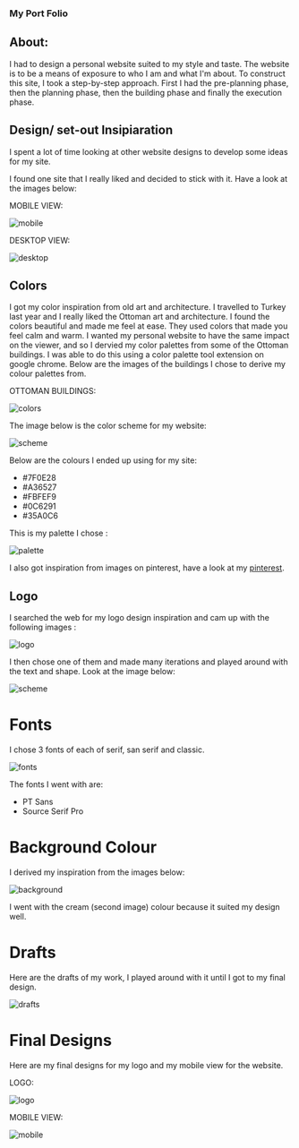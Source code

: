 ### **My Port Folio**

## **About:**
I had to design a personal website suited to my style and taste. The website is to be a means of exposure to who I am and what I'm about. To construct this site, I took a step-by-step approach. First I had the pre-planning phase, then the planning phase, then the building phase and finally the execution phase.

## **Design/ set-out Insipiaration**
    
I spent a lot of time looking at other website designs to develop some ideas for my site.  

I found one site that I really liked and decided to stick with it. Have a look at the images below:

MOBILE VIEW:

![mobile](assets/readme/mobile-site-inspiration.png)

DESKTOP VIEW:

![desktop](assets/readme/desktop-view-inspiration.png)

## **Colors**

I got my color inspiration from old art and architecture. I travelled to Turkey last year and I really liked the Ottoman art and architecture. I found the colors beautiful and made me feel at ease. They used colors that made you feel calm and warm. I wanted my personal website to have the same impact on the viewer, and so I dervied my color palettes from some of the Ottoman buildings. I was able to do this using a color palette tool extension on google chrome. Below are the images of the buildings I chose to derive my colour palettes from. 

OTTOMAN BUILDINGS:

![colors](assets/readme/colors.png)

The image below is the color scheme for my website:

![scheme](assets/readme/color-scheme.png)
    
Below are the colours I ended up using for my site:
- #7F0E28
- #A36527
- #FBFEF9
- #0C6291
- #35A0C6

This is my palette I chose :

![palette](assets/readme/palette.png)

I also got inspiration from images on pinterest, have a look at my [pinterest](https://pin.it/jp4koyn5imecqw).

## **Logo**

I searched the web for my logo design inspiration and cam up with the following images :

![logo](assets/readme/logo-inspiration.png) 

I then chose one of them and made many iterations and played around with the text and shape. Look at the image below:

![scheme](assets/readme/logo-drafts.png)

# **Fonts**

I chose 3 fonts of each of serif, san serif and classic. 

![fonts](assets/readme/fonts.png)

The fonts I went with are:

- PT Sans
- Source Serif Pro


# **Background Colour**

I derived my inspiration from the images below:

![background](assets/readme/background.png)

I went with the cream (second image) colour because it suited my design well. 

# **Drafts**

Here are the drafts of my work, I played around with it until I got to my final design. 

![drafts](assets/readme/drafts-mobile.png)

# **Final Designs**

Here are my final designs for my logo and my mobile view for the website. 

LOGO: 

![logo](assets/readme/final-logo.png)

MOBILE VIEW:

![mobile](assets/readme/final-view-mobile.png)